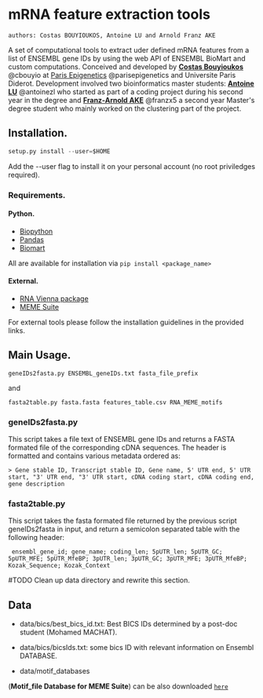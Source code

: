 # mRNA feature extraction tools

    authors: Costas BOUYIOUKOS, Antoine LU and Arnold Franz AKE

A set of computational tools to extract uder defined mRNA features from a list of ENSEMBL gene IDs by using the web API of ENSEMBL BioMart and custom computations. Conceived and developed by [**Costas Bouyioukos**](https://github.com/cbouyio) @cbouyio at [Paris Epigenetics](https://github.com/parisepigenetics) @parisepigenetics and Universite Paris Diderot. Development involved two bioinformatics master students: [**Antoine LU**](https://github.com/antoinezl) @antoinezl who started as part of a coding project during his second year in the degree and [**Franz-Arnold AKE**](https://github.com/franzx5) @franzx5 a second year Master's degree student who mainly worked on the clustering part of the project.


## Installation.
```python
setup.py install --user=$HOME
```
    
Add the --user flag to install it on your personal account (no root priviledges required).

### Requirements.
#### Python.
  - [Biopython](http://biopython.org/)
  - [Pandas](http://pandas.pydata.org/)
  - [Biomart](https://pypi.org/project/biomart/)

All are available for installation via `pip install <package_name>`

#### External.
  - [RNA Vienna package](https://www.tbi.univie.ac.at/RNA/)
  - [MEME Suite](http://meme-suite.org/)
 
For external tools please follow the installation guidelines in the provided links.


## Main Usage.
    geneIDs2fasta.py ENSEMBL_geneIDs.txt fasta_file_prefix

and

    fasta2table.py fasta.fasta features_table.csv RNA_MEME_motifs

### geneIDs2fasta.py
This script takes a file text of ENSEMBL gene IDs and returns a FASTA formated file of the corresponding cDNA sequences. The header is formatted and contains various metadata ordered as:

`> Gene stable ID, Transcript stable ID, Gene name, 5' UTR end, 5' UTR start, "3' UTR end, "3' UTR start, cDNA coding start, cDNA coding end, gene description`

### fasta2table.py
This script takes the fasta formated file returned by the previous script geneIDs2fasta in input, and return a semicolon separated table with the following header:

` ensembl_gene_id; gene_name; coding_len; 5pUTR_len; 5pUTR_GC; 5pUTR_MFE; 5pUTR_MfeBP; 3pUTR_len; 3pUTR_GC; 3pUTR_MFE; 3pUTR_MfeBP; Kozak_Sequence; Kozak_Context`

#TODO Clean up data directory and rewrite this section.
## Data
+ data/bics/best_bics_id.txt: Best BICS IDs determined by a post-doc student (Mohamed MACHAT).

+ data/bics/bicsIds.txt:   some bics ID with relevant information on Ensembl DATABASE.

+ data/motif_databases

(**Motif_file Database for MEME Suite**) can be also downloaded [`here`](http://meme-suite.org/meme-software/Databases/motifs/motif_databases.12.18.tgz)
